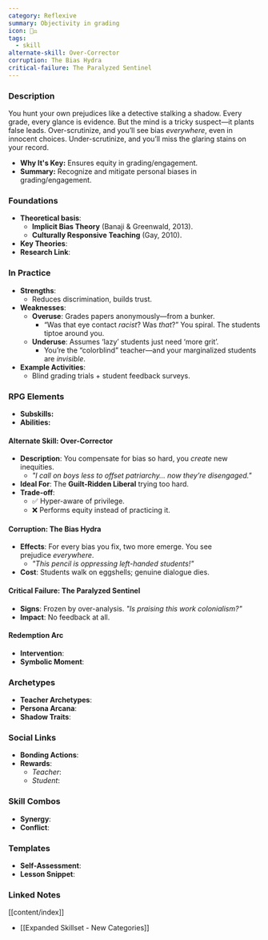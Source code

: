 ```yaml
---
category: Reflexive
summary: Objectivity in grading
icon: 🧐⚖️
tags:
  - skill
alternate-skill: Over-Corrector
corruption: The Bias Hydra
critical-failure: The Paralyzed Sentinel
---
```


### **Description**  
You hunt your own prejudices like a detective stalking a shadow. Every grade, every glance is evidence. But the mind is a tricky suspect—it plants false leads. Over-scrutinize, and you’ll see bias _everywhere_, even in innocent choices. Under-scrutinize, and you’ll miss the glaring stains on your record.
- **Why It's Key:** Ensures equity in grading/engagement.
- **Summary:**  Recognize and mitigate personal biases in grading/engagement.

### **Foundations**  
- **Theoretical basis**:
	- **Implicit Bias Theory** (Banaji & Greenwald, 2013).
	- **Culturally Responsive Teaching** (Gay, 2010).
- **Key Theories**: 
- **Research Link**: 

### **In Practice**  
- **Strengths**:  
	- Reduces discrimination, builds trust.
- **Weaknesses**:  
	- **Overuse**: Grades papers anonymously—from a bunker.
		- “Was that eye contact _racist_? Was _that_?” You spiral. The students tiptoe around you.
	- **Underuse**: Assumes ‘lazy’ students just need ‘more grit’.
		- You’re the “colorblind” teacher—and your marginalized students are _invisible_.
- **Example Activities**: 
	- Blind grading trials + student feedback surveys.

### **RPG Elements**  
- **Subskills:**
- **Abilities:**
#### **Alternate Skill: Over-Corrector**
- **Description**: You compensate for bias so hard, you _create_ new inequities.
    - _"I call on boys _less_ to offset patriarchy… now they’re disengaged."_
- **Ideal For**: The **Guilt-Ridden Liberal** trying too hard.
- **Trade-off**:
    - ✅ Hyper-aware of privilege.
    - ❌ Performs equity instead of practicing it.
#### **Corruption: The Bias Hydra**
- **Effects**: For every bias you fix, two more emerge. You see prejudice _everywhere_.
    - _"This pencil is _oppressing_ left-handed students!"_
- **Cost**: Students walk on eggshells; genuine dialogue dies.
#### **Critical Failure: The Paralyzed Sentinel** 
- **Signs**: Frozen by over-analysis. _"Is praising this work _colonialism_?"_
- **Impact**: No feedback at all.
#### **Redemption Arc**  
- **Intervention**: 
- **Symbolic Moment**: 

### **Archetypes**  
- **Teacher Archetypes**: 
- **Persona Arcana**: 
- **Shadow Traits**: 

### **Social Links**  
- **Bonding Actions**: 
- **Rewards**:  
  - *Teacher*: 
  - *Student*: 

### **Skill Combos**  
- **Synergy**: 
- **Conflict**:  

### **Templates**  
- **Self-Assessment**: 
- **Lesson Snippet**: 

### **Linked Notes**  
[[content/index]]
- [[Expanded Skillset - New Categories]]